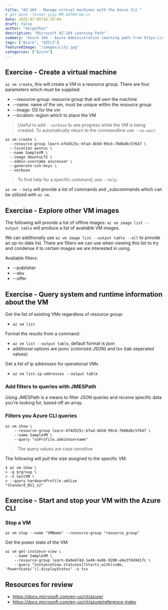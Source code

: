 ```yaml
---
title: "AZ-104 - Manage virtual machines with the Azure CLI "
# get-date -format yyyy-MM-ddTHH:mm:ss
date: 2022-07-05T16:29:04
draft: false
author: "Golgothus"
description: "Microsoft AZ-104 Learning Path"
summary: "Azure 104 - Azure Administration learning path from https://docs.microsoft.com/en-us/learn/certifications/exams/az-104"
tags: ["Azure", "AZCLI"]
featuredImage: "/images/city.jpg"
categories: ["Azure"]
---
```


## Exercise - Create a virtual machine
`az vm create`, this will create a VM in a resource group. There are four parameters which _must_ be supplied:

- --resource-group: resource group that will own the machine
- --name: name of the vm, must be unique within the _resource group_
- --image: OS for the vm
- --location: region which to place the VM

> Useful to add `--verbose` to see progress while the VM is being created. To automatically return to the commandline use `--no-wait`

```AzCLI
az vm create \
  --resource-group learn-4f4d525c-6fad-4b50-99cb-7606d6c57647 \
  --location westus \
  --name SampleVM \
  --image UbuntuLTS \
  --admin-username azureuser \
  --generate-ssh-keys \
  --verbose
```

> To find help for a specific command, use `--help`.

`az vm --help` will provide a list of commands and _subcommands which can be utilized with `az vm`.

## Exercise - Explore other VM images

The following will provide a list of offline images: `az vm image list --output table` will produce a list of available VM images.

We can additionally use `az vm image list --output table --all` to provide an up-to-date list. There are filters we can use when viewing this list to try and condense it to certain images we are interested in using.

Available filters:
- --publisher
- --sku
- --offer

## Exercise - Query system and runtime information about the VM

Get the list of existing VMs regardless of resource group:
- `az vm list`

Format the results from a command:
- `az vm list --output table`, default format is json
- additional options are jsonc (colorized JSON) and tsv (tab seperated values)

Get a list of ip addresses for operational VMs
- `az vm list-ip-addresses --output table`

### Add filters to queries with JMESPath

Using JMESPath is a means to filter JSON queries and receive specific data you're looking for, based off an array.

### Filters you Azure CLI queries

```AZCLI
az vm show \
    --resource-group learn-4f4d525c-6fad-4b50-99cb-7606d6c57647 \
    --name SampleVM \
    --query "osProfile.adminUsername"
```

> The query values are case-sensitive

The following will pull the size assigned to the specific VM.

```AZCLI
$ az vm show \
> -g $rgroup \
> -n testVM \
> --query hardwareProfile.vmSize
"Standard_DS1_v2"
```

## Exercise - Start and stop your VM with the Azure CLI

### Stop a VM

```azcli
az vm stop --name "VMName" --resource-group "resource_group"
```

Get the power state of the VM:

```azcli
az vm get-instance-view \
    --name SampleVM \
    --resource-group learn-8a9e674d-1e48-4a9b-9200-e6e3fd49d17c \
    --query "instanceView.statuses[?starts_with(code, 'PowerState/')].displayStatus" -o tsv
```

## Resources for review

- https://docs.microsoft.com/en-us/cli/azure/
- https://docs.microsoft.com/en-us/cli/azure/reference-index